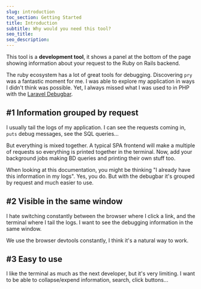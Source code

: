 ```yaml
---
slug: introduction
toc_section: Getting Started
title: Introduction
subtitle: Why would you need this tool?
seo_title: 
seo_description: 
---
```


This tool is a **development tool**, it shows a panel at the bottom of the page showing information about your request to the Ruby on Rails backend.

The ruby ecosystem has a lot of great tools for debugging. Discovering `pry` was a fantastic moment for me. I was able to explore my application in ways I didn't think was possible. Yet, I always missed what I was used to in PHP with the [Laravel Debugbar](https://github.com/barryvdh/laravel-debugbar).

## #1 Information grouped by request

I usually tail the logs of my application. I can see the requests coming in, `puts` debug messages, see the SQL queries... 

But everything is mixed together. A typical SPA frontend will make a multiple of requests so everything is printed together in the terminal. Now, add your background jobs making BD queries and printing their own stuff too.

When looking at this documentation, you might be thinking "I already have this information in my logs". Yes, you do. But with the debugbar it's grouped by request and much easier to use.

## #2 Visible in the same window

I hate switching constantly between the browser where I click a link, and the terminal where I tail the logs. I want to see the debugging information in the same window.

We use the browser devtools constantly, I think it's a natural way to work.

## #3 Easy to use

I like the terminal as much as the next developer, but it's very limiting. I want to be able to collapse/expend information, search, click buttons...
